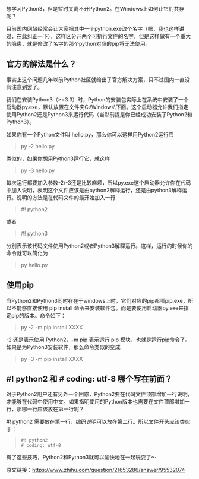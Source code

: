 想学习Python3，但是暂时又离不开Python2。在Windows上如何让它们共存呢？



目前国内网站经常会让大家把其中一个python.exe改个名字（嗯，我也这样讲过，在此纠正一下），这样区分开两个可执行文件的名字，但是这样做有一个重大的隐患，就是修改了名字的那个python对应的pip将无法使用。



## 官方的解法是什么？



事实上这个问题几年以前Python社区就给出了官方解决方案，只不过国内一直没有注意到罢了。

我们在安装Python3（>=3.3）时，Python的安装包实际上在系统中安装了一个启动器py.exe，默认放置在文件夹C:\Windows\下面。这个启动器允许我们指定使用Python2还是Python3来运行代码（当然前提是你已经成功安装了Python2和Python3）。



如果你有一个Python文件叫 hello.py，那么你可以这样用Python2运行它

> py -2 hello.py



类似的，如果你想用Python3运行它，就这样

> py -3 hello.py

每次运行都要加入参数-2/-3还是比较麻烦，所以py.exe这个启动器允许你在代码中加入说明，表明这个文件应该是由python2解释运行，还是由python3解释运行。说明的方法是在代码文件的最开始加入一行

> \#! python2

或者

> \#! python3



分别表示该代码文件使用Python2或者Python3解释运行。这样，运行的时候你的命令就可以简化为

> py hello.py

## 使用pip



当Python2和Python3同时存在于windows上时，它们对应的pip都叫pip.exe，所以不能够直接使用 pip install 命令来安装软件包。而是要使用启动器py.exe来指定pip的版本。命令如下：



> py -2 -m pip install XXXX



-2 还是表示使用 Python2，-m pip 表示运行 pip 模块，也就是运行pip命令了。如果是为Python3安装软件，那么命令类似的变成



> py -3 -m pip install XXXX

## #! python2 和 # coding: utf-8 哪个写在前面？



对于Python2用户还有另外一个困惑，Python2要在代码文件顶部增加一行说明，才能够在代码中使用中文。如果指明使用的Python版本也需要在文件顶部增加一行，那哪一行应该放在第一行呢？



\#! python2 需要放在第一行，编码说明可以放在第二行。所以文件开头应该类似于：

> ```text
> #! python2
> # coding: utf-8
> ```



有了这些技巧，Python2和Python3就可以愉快地在一起玩耍了～



原文链接：https://www.zhihu.com/question/21653286/answer/95532074
